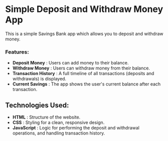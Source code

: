 # Simple Deposit and Withdraw Money App

This is a simple Savings Bank app which allows you to deposit and withdraw money.

### Features:

- **Deposit Money** : Users can add money to their balance.
- **Withdraw Money** : Users can withdraw money from their balance.
- **Transaction History** : A full timeline of all transactions (deposits and withdrawals) is displayed.
- **Current Savings** : The app shows the user's current balance after each transaction.

## Technologies Used:
   
- **HTML** : Structure of the website.
- **CSS** : Styling for a clean, responsive design.
- **JavaScript** : Logic for performing the deposit and withdrawal operations, and handling transaction history.
 